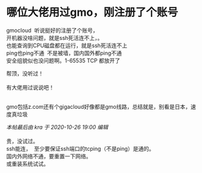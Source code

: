 # 哪位大佬用过gmo，刚注册了个账号


gmocloud&nbsp;&nbsp;听说挺好的注册了个账号，<br />
开机器没啥问题，就是ssh死活连不上，。<br />
也能查询到CPU磁盘都在运行，就是ssh死活连不上<br />
ping也ping不通&nbsp;&nbsp;不是被墙，国内国外都ping不通<br />
安全组貌似也没问题啊。1-65535 TCP 都放开了

帮顶，没听过！<br />
<br />
有大佬用过说说吧！<br />
<br />
<img src="static/image/smiley/default/lol.gif" smilieid="12" border="0" alt="" /><img src="static/image/smiley/default/lol.gif" smilieid="12" border="0" alt="" /><img src="static/image/smiley/default/lol.gif" smilieid="12" border="0" alt="" />

gmo包括z.com还有个gigacloud好像都是gmo线路，总结就是，别看是日本，速度真垃圾

<i class="pstatus"> 本帖最后由 kra 于 2020-10-26 19:00 编辑 </i><br />
<br />
贵，没试过。<br />
ssh能连，&nbsp;&nbsp;至少要保证ssh端口的tcping（不是ping）是通的。<br />
国内外网络不通，要重置一下网络。<br />
或重装系统试试。<br />

